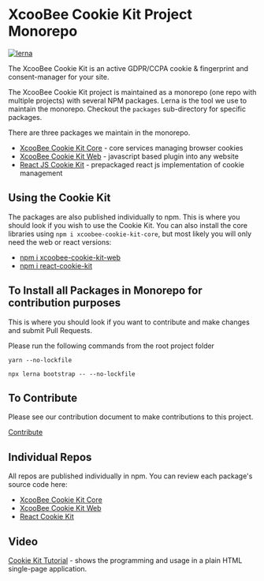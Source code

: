 # XcooBee Cookie Kit Project Monorepo

[![lerna](https://img.shields.io/badge/maintained%20with-lerna-cc00ff.svg)](https://lernajs.io/)

The XcooBee Cookie Kit is an active GDPR/CCPA cookie & fingerprint and consent-manager for your site.

The XcooBee Cookie Kit project is maintained as a monorepo (one repo with multiple projects) with several NPM
packages. Lerna is the tool we use to maintain the monorepo. Checkout the `packages`
sub-directory for specific packages.

There are three packages we maintain in the monorepo.

- [XcooBee Cookie Kit Core](https://github.com/XcooBee/xcoobee-cookie-kit/tree/master/packages/xcoobee-cookie-kit-core) - core services managing browser cookies
- [XcooBee Cookie Kit Web](https://github.com/XcooBee/xcoobee-cookie-kit/tree/master/packages/xcoobee-cookie-kit-web) - javascript based plugin into any website 
- [React JS Cookie Kit](https://github.com/XcooBee/xcoobee-cookie-kit/tree/master/packages/xcoobee-cookie-kit-react) - prepackaged react js implementation of cookie management

## Using the Cookie Kit

The packages are also published individually to npm. This is where you should look if you wish to use the Cookie Kit. You can also install the core libraries using `npm i xcoobee-cookie-kit-core`, but most likely you will only need the web or react versions:

- [npm i xcoobee-cookie-kit-web](https://www.npmjs.com/package/xcoobee-cookie-kit-web)
- [npm i react-cookie-kit](https://www.npmjs.com/package/react-cookie-kit)

## To Install all Packages in Monorepo for contribution purposes
This is where you should look if you want to contribute and make changes and submit Pull Requests.

Please run the following commands from the root project folder

```
yarn --no-lockfile

npx lerna bootstrap -- --no-lockfile
```


## To Contribute

Please see our contribution document to make contributions to this project.

[Contribute](https://github.com/XcooBee/xcoobee-cookie-kit/blob/master/CONTRIBUTING.md)

## Individual Repos

All repos are published individually in npm. You can review each package's source code here:

- [XcooBee Cookie Kit Core](https://github.com/XcooBee/xcoobee-cookie-kit/tree/master/packages/xcoobee-cookie-kit-core)
- [XcooBee Cookie Kit Web](https://github.com/XcooBee/xcoobee-cookie-kit/tree/master/packages/xcoobee-cookie-kit-web)
- [React Cookie Kit](https://github.com/XcooBee/xcoobee-cookie-kit/tree/master/packages/xcoobee-cookie-kit-react)


## Video

[Cookie Kit Tutorial](https://youtu.be/gKYNoARNXRo) - shows the programming and usage in a plain HTML single-page application.



